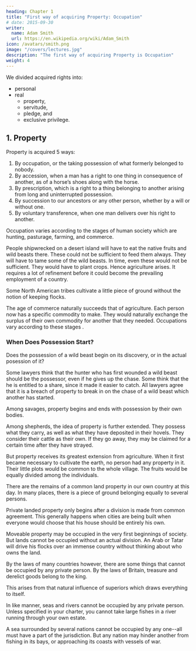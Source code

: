 ```yaml
---
heading: Chapter 1
title: "First way of acquiring Property: Occupation"
# date: 2015-09-30
writer:
  name: Adam Smith
  url: https://en.wikipedia.org/wiki/Adam_Smith
icon: /avatars/smith.png
image: "/covers/lectures.jpg"
description: "The first way of acquiring Property is Occupation"
weight: 4
---
```




We divided acquired rights into:
- personal
- real
  - property, 
  - servitude, 
  - pledge, and 
  - exclusive privilege.


## 1. Property

Property is acquired 5 ways:

1. By occupation, or the taking possession of what formerly belonged to nobody.
2. By accession, when a man has a right to one thing in consequence of another, as of a horse’s shoes along with the horse.
3. By prescription, which is a right to a thing belonging to another arising from long and uninterrupted possession.
4. By succession to our ancestors or any other person, whether by a will or without one.
5. By voluntary transference, when one man delivers over his right to another.

Occupation varies according to the stages of human society which are hunting, pasturage, farming, and commerce.

People shipwrecked on a desert island will have to eat the native fruits and wild beasts there. These could not be sufficient to feed them always. They will have to tame some of the wild beasts. In time, even these would not be sufficient. They would have to plant crops. Hence agriculture arises. It requires a lot of refinement before it could become the prevailing employment of a country.
    
<!-- There is only one exception to this order, to wit,  -->
Some North American tribes cultivate a little piece of ground without the notion of keeping flocks.

The age of commerce naturally succeeds that of agriculture. Each person now has a specific commodity to make. They would naturally exchange the surplus of their own commodity for another that they needed. Occupations vary according to these stages .
<!-- Occupation seems to be well founded when the spectator can go along with my possession of the object, and approve me when I defend my possession by force. -->


### When Does Possession Start?

<!-- If I have gathered some wild fruit, it will appear reasonable to the spectator that I should dispose of it as I please. -->

Does the possession of a wild beast begin on its discovery, or in the actual posession of it?

<!-- The first thing that requires notice in occupation among hunters is what constitutes it, and when it begins, whether it be on the discovery of the wild beast or after it is actually in possession. -->

Some lawyers think that the hunter who has first wounded a wild beast should be the possessor, even if he gives up the chase. Some think that the he is entitled to a share, since it made it easier to catch. All lawyers agree that it is a breach of property to break in on the chase of a wild beast which another has started.

Among savages, property begins and ends with possession by their own bodies. <!--  They seem scarce to have any idea of anything as their own which is not about their own bodies. -->

Among shepherds, the idea of property is further extended. They possess what they carry, as well as what they have deposited in their hovels. They consider their cattle as their own. If they go away, they may be claimed for a certain time after they have strayed.

<!--   while they have a habit of returning to them.
When the generality of beasts are occupied, they consider them as their own even after they have lost the habit of returning home, and  -->
But property receives its greatest extension from agriculture. When it first became necessary to cultivate the earth, no person had any property in it. Their little plots would be common to the whole village. The fruits would be equally divided among the individuals. 

There are the remains of a common land property in our own country at this day. In many places, there is a piece of ground belonging equally to several persons. <!-- After harvest, cattle are, in many places, allowed to feed where they please. -->

Private landed property only begins after a division is made from common agreement. This generally happens when cities are being built when everyone would choose that his house should be entirely his own.

Moveable property may be occupied in the very first beginnings of society. But lands cannot be occupied without an actual division. An Arab or Tatar will drive his flocks over an immense country without thinking about who owns the land. 

By the laws of many countries however, there are some things that cannot be occupied by any private person.
By the laws of Britain, treasure and derelict goods belong to the king.

This arises from that natural influence of superiors which draws everything to itself. <!-- that it can without a violation of the most manifest rules of justice. -->

In like manner, seas and rivers cannot be occupied by any private person. Unless specified in your charter, you cannot take large fishes in a river running through your own estate. 

A sea surrounded by several nations cannot be occupied by any one--all must have a part of the jurisdiction. But any nation may hinder another from fishing in its bays, or approaching its coasts with vessels of war.

